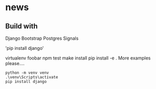 # news

## Build with
Django
Bootstrap
Postgres
Signals



'pip install django'

virtualenv foobar
npm test
make install 
pip install -e .
More examples please....


```
python -m venv venv
.\venv\Scripts\activate
pip install django

```
